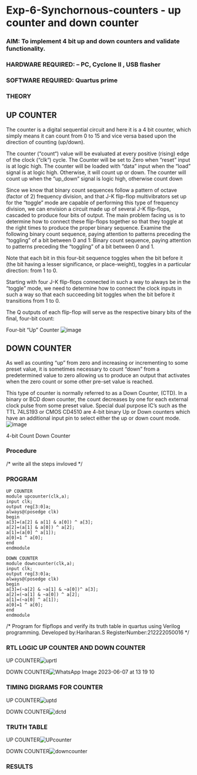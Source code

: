 # Exp-6-Synchornous-counters - up counter and down counter 
### AIM: To implement 4 bit up and down counters and validate  functionality.
### HARDWARE REQUIRED:  – PC, Cyclone II , USB flasher
### SOFTWARE REQUIRED:   Quartus prime
### THEORY 

## UP COUNTER 
The counter is a digital sequential circuit and here it is a 4 bit counter, which simply means it can count from 0 to 15 and vice versa based upon the direction of counting (up/down). 

The counter (“count“) value will be evaluated at every positive (rising) edge of the clock (“clk“) cycle.
The Counter will be set to Zero when “reset” input is at logic high.
The counter will be loaded with “data” input when the “load” signal is at logic high. Otherwise, it will count up or down.
The counter will count up when the “up_down” signal is logic high, otherwise count down

Since we know that binary count sequences follow a pattern of octave (factor of 2) frequency division, and that J-K flip-flop multivibrators set up for the “toggle” mode are capable of performing this type of frequency division, we can envision a circuit made up of several J-K flip-flops, cascaded to produce four bits of output.
The main problem facing us is to determine how to connect these flip-flops together so that they toggle at the right times to produce the proper binary sequence.
Examine the following binary count sequence, paying attention to patterns preceding the “toggling” of a bit between 0 and 1:
Binary count sequence, paying attention to patterns preceding the “toggling” of a bit between 0 and 1.

Note that each bit in this four-bit sequence toggles when the bit before it (the bit having a lesser significance, or place-weight), toggles in a particular direction: from 1 to 0.



 
 

Starting with four J-K flip-flops connected in such a way to always be in the “toggle” mode, we need to determine how to connect the clock inputs in such a way so that each succeeding bit toggles when the bit before it transitions from 1 to 0.

The Q outputs of each flip-flop will serve as the respective binary bits of the final, four-bit count:

 
 

Four-bit “Up” Counter
![image](https://user-images.githubusercontent.com/36288975/169644758-b2f4339d-9532-40c5-af40-8f4f8c942e2c.png)



## DOWN COUNTER 

As well as counting “up” from zero and increasing or incrementing to some preset value, it is sometimes necessary to count “down” from a predetermined value to zero allowing us to produce an output that activates when the zero count or some other pre-set value is reached.

This type of counter is normally referred to as a Down Counter, (CTD). In a binary or BCD down counter, the count decreases by one for each external clock pulse from some preset value. Special dual purpose IC’s such as the TTL 74LS193 or CMOS CD4510 are 4-bit binary Up or Down counters which have an additional input pin to select either the up or down count mode.
![image](https://user-images.githubusercontent.com/36288975/169644844-1a14e123-7228-4ed8-81a9-eb937dff4ac8.png)


4-bit Count Down Counter
### Procedure
/* write all the steps invloved */



### PROGRAM 
```
UP COUNTER
module upcounter(clk,a);
input clk;
output reg[3:0]a;
always@(posedge clk)
begin
a[3]=(a[2] & a[1] & a[0]) ^ a[3];
a[2]=(a[1] & a[0]) ^ a[2];
a[1]=(a[0] ^ a[1]);
a[0]=1 ^ a[0];
end
endmodule

DOWN COUNTER
module downcounter(clk,a);
input clk;
output reg[3:0]a;
always@(posedge clk)
begin
a[3]=(~a[2] & ~a[1] & ~a[0])^ a[3];
a[2]=(~a[1] & ~a[0]) ^ a[2];
a[1]=(~a[0] ^ a[1]);
a[0]=1 ^ a[0];
end
endmodule
````
/*
Program for flipflops  and verify its truth table in quartus using Verilog programming.
Developed by:Hariharan.S
RegisterNumber:212222050016
*/






### RTL LOGIC UP COUNTER AND DOWN COUNTER  
UP COUNTER![uprtl](https://github.com/Hariharan2004S/Exp-7-Synchornous-counters-/assets/123146156/44547ec2-eaf8-4cfa-a21f-a9a04ed1b4e2)

DOWN COUNTER![WhatsApp Image 2023-06-07 at 13 19 10](https://github.com/Hariharan2004S/Exp-7-Synchornous-counters-/assets/123146156/65c8505e-1ac0-4ada-8c81-d092274cd56c)









### TIMING DIGRAMS FOR COUNTER  
UP COUNTER![uptd](https://github.com/Hariharan2004S/Exp-7-Synchornous-counters-/assets/123146156/12b46c76-3e4c-43c4-99a8-70486f241449)


DOWN COUNTER![dctd](https://github.com/Hariharan2004S/Exp-7-Synchornous-counters-/assets/123146156/8cbbfae6-3d04-4983-8f99-0f54d102e2be)





### TRUTH TABLE
UP COUNTER![UPcounter](https://github.com/Hariharan2004S/Exp-7-Synchornous-counters-/assets/123146156/42fc32ed-172d-4067-a03f-f4e70ef59836)


DOWN COUNTER![downcounter](https://github.com/Hariharan2004S/Exp-7-Synchornous-counters-/assets/123146156/d4e8de51-8e4c-4a0f-9316-3ff8ecde2bd0)




### RESULTS 
